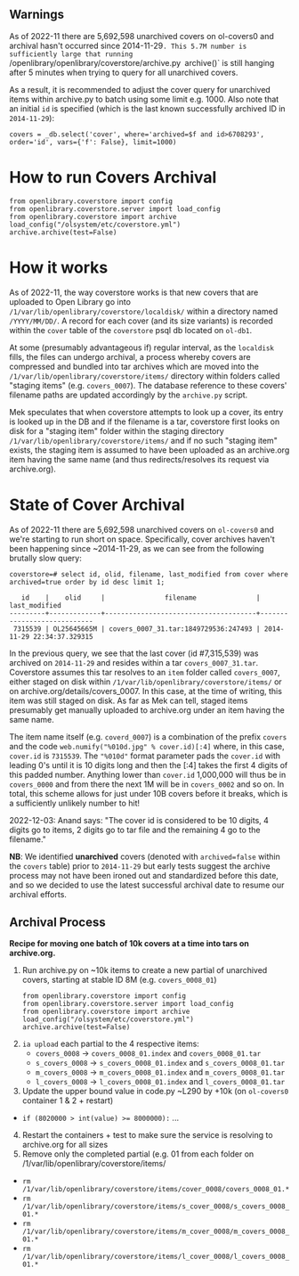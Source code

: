 ## Warnings

As of 2022-11 there are 5,692,598 unarchived covers on ol-covers0 and archival hasn't occurred since 2014-11-29`. This 5.7M number is sufficiently large that running `/openlibrary/openlibrary/coverstore/archive.py` `archive()` is still hanging after 5 minutes when trying to query for all unarchived covers.

As a result, it is recommended to adjust the cover query for unarchived items within archive.py to batch using some limit e.g. 1000. Also note that an initial `id` is specified (which is the last known successfully archived ID in `2014-11-29`):

```
covers = _db.select('cover', where='archived=$f and id>6708293', order='id', vars={'f': False}, limit=1000)
```

# How to run Covers Archival

```
from openlibrary.coverstore import config
from openlibrary.coverstore.server import load_config
from openlibrary.coverstore import archive
load_config("/olsystem/etc/coverstore.yml")
archive.archive(test=False)
```

# How it works

As of 2022-11, the way coverstore works is that new covers that are uploaded to Open Library go into `/1/var/lib/openlibrary/coverstore/localdisk/` within a directory named `/YYYY/MM/DD/`. A record for each cover (and its size variants) is recorded within the `cover` table of the `coverstore` psql db located on `ol-db1`.

At some (presumably advantageous if) regular interval, as the `localdisk` fills, the files can undergo archival, a process whereby covers are compressed and bundled into tar archives which are moved into the `/1/var/lib/openlibrary/coverstore/items/` directory within folders called "staging items" (e.g. `covers_0007`). The database reference to these covers' filename paths are updated accordingly by the `archive.py` script.

Mek speculates that when coverstore attempts to look up a cover, its entry is looked up in the DB and if the filename is a tar, coverstore first looks on disk for a "staging item" folder within the staging directory `/1/var/lib/openlibrary/coverstore/items/` and if no such "staging item" exists, the staging item is assumed to have been uploaded as an archive.org item having the same name (and thus redirects/resolves its request via archive.org).  

# State of Cover Archival

As of 2022-11 there are 5,692,598 unarchived covers on `ol-covers0` and we're starting to run short on space. Specifically, cover archives haven't been happening since ~2014-11-29, as we can see from the following brutally slow query:

```
coverstore=# select id, olid, filename, last_modified from cover where archived=true order by id desc limit 1;

   id    |    olid     |               filename               |       last_modified  
---------+-------------+--------------------------------------+----------------------------
 7315539 | OL25645665M | covers_0007_31.tar:1849729536:247493 | 2014-11-29 22:34:37.329315
```

In the previous query, we see that the last cover (id #7,315,539) was archived on `2014-11-29` and resides within a tar `covers_0007_31.tar`. Coverstore assumes this tar resolves to an `item` folder called `covers_0007`, either staged on disk within `/1/var/lib/openlibrary/coverstore/items/` or on archive.org/details/covers_0007. In this case, at the time of writing, this item was still staged on disk. As far as Mek can tell, staged items presumably get manually uploaded to archive.org under an item having the same name.

The item name itself (e.g. `coverd_0007`) is a combination of the prefix `covers` and the code `web.numify("%010d.jpg" % cover.id)[:4]` where, in this case, `cover.id` is `7315539`. The `"%010d"` format parameter pads the `cover.id` with leading 0's until it is 10 digits long and then the [:4] takes the first 4 digits of this padded number. Anything lower than `cover.id` 1,000,000 will thus be in `covers_0000` and from there the next 1M will be in `covers_0002` and so on. In total, this scheme allows for just under 10B covers before it breaks, which is a sufficiently unlikely number to hit!

2022-12-03: Anand says: "The cover id is considered to be 10 digits, 4 digits go to items, 2 digits go to tar file and the remaining 4 go to the filename."

**NB**: We identified **unarchived** covers (denoted with `archived=false` within the `covers` table) prior to `2014-11-29` but early tests suggest the archive process may not have been ironed out and standardized before this date, and so we decided to use the latest successful archival date to resume our archival efforts.  

## Archival Process

**Recipe for moving one batch of 10k covers at a time into tars on archive.org.**

1. Run archive.py on ~10k items to create a new partial of unarchived covers, starting at stable ID 8M (e.g. `covers_0008_01`)
    ```
    from openlibrary.coverstore import config
    from openlibrary.coverstore.server import load_config
    from openlibrary.coverstore import archive
    load_config("/olsystem/etc/coverstore.yml")
    archive.archive(test=False)
    ```
2. `ia upload` each partial to the 4 respective items:
    * `covers_0008` -> `covers_0008_01.index` and `covers_0008_01.tar`
    * `s_covers_0008` -> `s_covers_0008_01.index` and `s_covers_0008_01.tar`
    * `m_covers_0008` -> `m_covers_0008_01.index` and `m_covers_0008_01.tar`
    * `l_covers_0008` -> `l_covers_0008_01.index` and `l_covers_0008_01.tar`
3. Update the upper bound value in code.py ~L290 by +10k (on `ol-covers0` container 1 & 2 + restart)
  * `if (8020000 > int(value) >= 8000000):`  ...
4. Restart the containers + test to make sure the service is resolving to archive.org for all sizes
5. Remove only the completed partial (e.g. 01 from each folder on /1/var/lib/openlibrary/coverstore/items/
  * `rm /1/var/lib/openlibrary/coverstore/items/cover_0008/covers_0008_01.*`
  * `rm /1/var/lib/openlibrary/coverstore/items/s_cover_0008/s_covers_0008_01.*`
  * `rm /1/var/lib/openlibrary/coverstore/items/m_cover_0008/m_covers_0008_01.*`
  * `rm /1/var/lib/openlibrary/coverstore/items/l_cover_0008/l_covers_0008_01.*`
